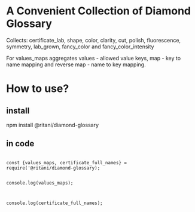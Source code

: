 # A Convenient Collection of Diamond Glossary 

Collects: certificate_lab, shape, color, clarity, cut, polish, fluorescence, symmetry, lab_grown, fancy_color and fancy_color_intensity

For values_maps aggregates values - allowed value keys, map - key to name mapping and reverse map - name to key mapping.

# How to use?

## install

npm install @ritani/diamond-glossary

## in code

<code>
const {values_maps, certificate_full_names} = require('@ritani/diamond-glossary);

console.log(values_maps);

console.log(certificate_full_names);
</code>